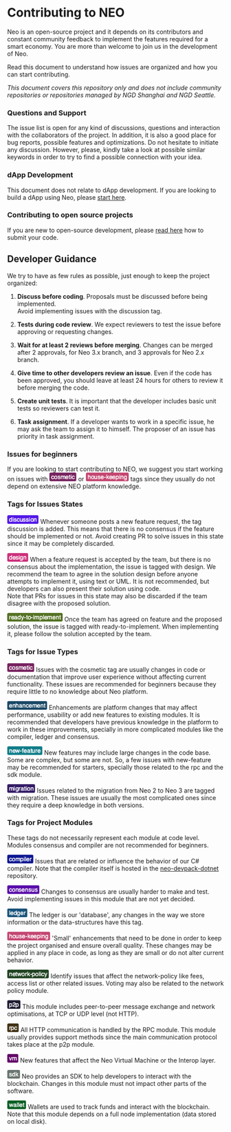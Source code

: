 
# Contributing to NEO
Neo is an open-source project and it depends on its contributors and constant community feedback to implement the features required for a smart economy. You are more than welcome to join us in the development of Neo.  

Read this document to understand how issues are organized and how you can start contributing.

*This document covers this repository only and does not include community repositories or repositories managed by NGD Shanghai and NGD Seattle.*

### Questions and Support
The issue list is open for any kind of discussions, questions and interaction with the collaborators of the project. In addition, it is also a good place for bug reports, possible features and optimizations. Do not hesitate to initiate any discussion. However, please, kindly take a look at possible similar keywords in order to try to find a possible connection with your idea.  

### dApp Development
This document does not relate to dApp development. If you are looking to build a dApp using Neo, please [start here](https://neo.org/dev).

### Contributing to open source projects
If you are new to open-source development, please [read here](https://opensource.guide/how-to-contribute/#opening-a-pull-request) how to submit your code.

## Developer Guidance
We try to have as few rules as possible,  just enough to keep the project organized:


1.  **Discuss before coding**. Proposals must be discussed before being implemented.  
Avoid implementing issues with the discussion tag.
2. **Tests during code review**. We expect reviewers to test the issue before approving or requesting changes.

3. **Wait for at least 2 reviews before merging**. Changes can be merged after 2 approvals, for Neo 3.x branch, and 3 approvals for Neo 2.x branch.

3. **Give time to other developers review an issue**. Even if the code has been approved, you should leave at least 24 hours for others to review it before merging the code.

4. **Create unit tests**. It is important that the developer includes basic unit tests so reviewers can test it.

5. **Task assignment**. If a developer wants to work in a specific issue, he may ask the team to assign it to himself. The proposer of an issue has priority in task assignment.


### Issues for beginners
If you are looking to start contributing to NEO, we suggest you start working on issues with ![](./images/cosmetic.png) or ![](./images/house-keeping.png) tags since they usually do not depend on extensive NEO platform knowledge. 

### Tags for Issues States

![Discussion](./images/discussion.png) Whenever someone posts a new feature request, the tag discussion is added. This means that there is no consensus if the feature should be implemented or not. Avoid creating PR to solve issues in this state since it may be completely discarded.

![Design](./images/solution-design.png) When a feature request is accepted by the team, but there is no consensus about the implementation, the issue is tagged with design. We recommend the team to agree in the solution design before anyone attempts to implement it, using text or UML. It is not recommended, but developers can also present their solution using code.  
Note that PRs for issues in this state may also be discarded if the team disagree with the proposed solution.

![Ready-to-implement](./images/ready-to-implement.png) Once the team has agreed on feature and the proposed solution, the issue is tagged with ready-to-implement. When implementing it, please follow the solution accepted by the team.

### Tags for Issue Types

![Cosmetic](./images/cosmetic.png) Issues with the cosmetic tag are usually changes in code or documentation that improve user experience without affecting current functionality. These issues are recommended for beginners because they require little to no knowledge about Neo platform.

![Enhancement](./images/enhancement.png) Enhancements are platform changes that may affect performance, usability or add new features to existing modules. It is recommended that developers have previous knowledge in the platform to work in these improvements, specially in more complicated modules like the compiler, ledger and consensus.

![Feature](./images/new-feature.png) New features may include large changes in the code base. Some are complex, but some are not. So, a few issues with new-feature may be recommended for starters, specially those related to the rpc and the sdk module.

![Migration](./images/migration.png) Issues related to the migration from Neo 2 to Neo 3 are tagged with migration. These issues are usually the most complicated ones since they require a deep knowledge in both versions.

### Tags for Project Modules 
These tags do not necessarily represent each module at code level. Modules consensus and compiler are not recommended for beginners.

![Compiler](./images/compiler.png) Issues that are related or influence the behavior of our C# compiler. Note that the compiler itself is hosted in the [neo-devpack-dotnet](https://github.com/neo-project/neo-devpack-dotnet) repository.

![Consensus](./images/consensus.png) Changes to consensus are usually harder to make and test. Avoid implementing issues in this module that are not yet decided.

![Ledger](./images/ledger.png) The ledger is our 'database', any changes in the way we store information or the data-structures have this tag.

![House-keeping](./images/house-keeping.png) 'Small' enhancements that need to be done in order to keep the project organised and ensure overall quality. These changes may be applied in any place in code, as long as they are small or do not alter current behavior.

![Network-policy](./images/network-policy.png) Identify issues that affect the network-policy like fees, access list or other related issues. Voting may also be related to the network policy module.

![P2P](./images/p2p.png) This module includes peer-to-peer message exchange and network optimisations, at TCP or UDP level (not HTTP).

![RPC](./images/rpc.png) All HTTP communication is handled by the RPC module. This module usually provides support methods since the main communication protocol takes place at the p2p module.

![VM](./images/vm.png) New features that affect the Neo Virtual Machine or the Interop layer.

![SDK](./images/sdk.png) Neo provides an SDK to help developers to interact with the blockchain. Changes in this module must not impact other parts of the software. 

![Wallet](./images/wallet.png) Wallets are used to track funds and interact with the blockchain. Note that this module depends on a full node implementation (data stored on local disk).





